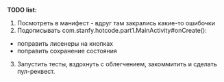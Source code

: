 **TODO list:**

1. Посмотреть в манифест - вдруг там закрались какие-то ошибочки
2. Подописывать com.stanfy.hotcode.part1.MainActivity#onCreate():
  * поправить лисенеры на кнопках
  * поправить сохранение состояния
3. Запустить тесты, вздохнуть с облегчением, закоммитить и сделать пул-реквест.
